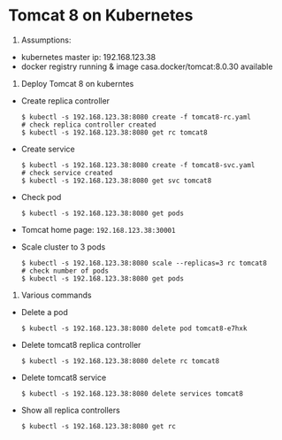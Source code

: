 # Tomcat 8 on Kubernetes

1. Assumptions: 

 - kubernetes master ip: 192.168.123.38
 - docker registry running & image casa.docker/tomcat:8.0.30 available

1. Deploy Tomcat 8 on kuberntes
 * Create replica controller

    ```
    $ kubectl -s 192.168.123.38:8080 create -f tomcat8-rc.yaml
    # check replica controller created
    $ kubectl -s 192.168.123.38:8080 get rc tomcat8
    ```
 * Create service
 
    ```
    $ kubectl -s 192.168.123.38:8080 create -f tomcat8-svc.yaml
    # check service created
    $ kubectl -s 192.168.123.38:8080 get svc tomcat8
    ```
 * Check pod
 
    ```
    $ kubectl -s 192.168.123.38:8080 get pods
    ```
 * Tomcat home page: ```192.168.123.38:30001```
 * Scale cluster to 3 pods
 
    ```
    $ kubectl -s 192.168.123.38:8080 scale --replicas=3 rc tomcat8
    # check number of pods
    $ kubectl -s 192.168.123.38:8080 get pods
    ```
1. Various commands
  * Delete a pod
 
    ```
    $ kubectl -s 192.168.123.38:8080 delete pod tomcat8-e7hxk
    ```
  * Delete tomcat8 replica controller
 
    ```
    $ kubectl -s 192.168.123.38:8080 delete rc tomcat8
    ```
  * Delete tomcat8 service
 
    ```
    $ kubectl -s 192.168.123.38:8080 delete services tomcat8
    ```
  * Show all replica controllers
 
    ```
    $ kubectl -s 192.168.123.38:8080 get rc 
    ```

